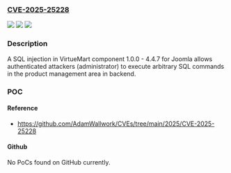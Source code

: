 ### [CVE-2025-25228](https://cve.mitre.org/cgi-bin/cvename.cgi?name=CVE-2025-25228)
![](https://img.shields.io/static/v1?label=Product&message=Virtuemart%20component%20for%20Joomla&color=blue)
![](https://img.shields.io/static/v1?label=Version&message=%3D%201.0.0-4.4.8%20&color=brighgreen)
![](https://img.shields.io/static/v1?label=Vulnerability&message=CWE-89%3A%20Improper%20Neutralization%20of%20Special%20Elements%20used%20in%20an%20SQL%20Command&color=brighgreen)

### Description

A SQL injection in VirtueMart component 1.0.0 - 4.4.7 for Joomla allows authenticated attackers (administrator) to execute arbitrary SQL commands in the product management area in backend.

### POC

#### Reference
- https://github.com/AdamWallwork/CVEs/tree/main/2025/CVE-2025-25228

#### Github
No PoCs found on GitHub currently.

